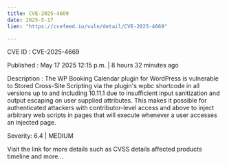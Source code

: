 ```yaml
---
title: CVE-2025-4669
date: 2025-5-17
lien: "https://cvefeed.io/vuln/detail/CVE-2025-4669"

---
```


CVE ID : CVE-2025-4669

Published :  May 17
2025
12:15 p.m. | 8 hours
32 minutes ago

Description : The WP Booking Calendar plugin for WordPress is vulnerable to Stored Cross-Site Scripting via the plugin's wpbc shortcode in all versions up to
and including
10.11.1 due to insufficient input sanitization and output escaping on user supplied attributes. This makes it possible for authenticated attackers
with contributor-level access and above
to inject arbitrary web scripts in pages that will execute whenever a user accesses an injected page.

Severity: 6.4 | MEDIUM

Visit the link for more details
such as CVSS details
affected products
timeline
and more...
